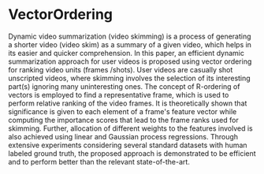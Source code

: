 # VectorOrdering
Dynamic video summarization (video skimming) is a process of generating a shorter video (video skim) as a summary of a given video, which helps in its easier and quicker comprehension. In this paper, an efficient dynamic summarization approach for user videos is proposed using vector ordering for ranking video units (frames /shots). User videos are casually shot unscripted videos, where skimming involves the selection of its interesting part(s) ignoring many uninteresting ones. The concept of R-ordering of vectors is employed to find a representative frame, which is used to perform relative ranking of the video frames. It is theoretically shown that significance is given to each element of a frame's feature vector while computing the importance scores that lead to the frame ranks used for skimming. Further, allocation of different weights to the features involved is also achieved using linear and Gaussian process regressions. Through extensive experiments considering  several standard datasets with human labeled ground truth, the proposed approach is demonstrated to be efficient and to perform better than the relevant state-of-the-art.

